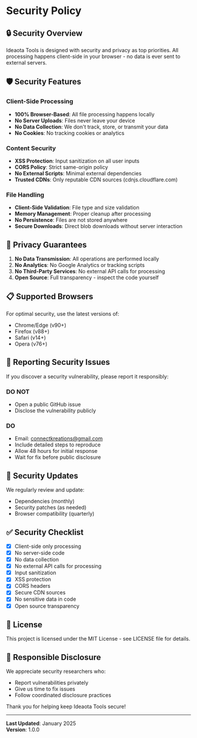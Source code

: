 # Security Policy

## 🔒 Security Overview

Ideaota Tools is designed with security and privacy as top priorities. All processing happens client-side in your browser - no data is ever sent to external servers.

## 🛡️ Security Features

### Client-Side Processing
- **100% Browser-Based**: All file processing happens locally
- **No Server Uploads**: Files never leave your device
- **No Data Collection**: We don't track, store, or transmit your data
- **No Cookies**: No tracking cookies or analytics

### Content Security
- **XSS Protection**: Input sanitization on all user inputs
- **CORS Policy**: Strict same-origin policy
- **No External Scripts**: Minimal external dependencies
- **Trusted CDNs**: Only reputable CDN sources (cdnjs.cloudflare.com)

### File Handling
- **Client-Side Validation**: File type and size validation
- **Memory Management**: Proper cleanup after processing
- **No Persistence**: Files are not stored anywhere
- **Secure Downloads**: Direct blob downloads without server interaction

## 🔐 Privacy Guarantees

1. **No Data Transmission**: All operations are performed locally
2. **No Analytics**: No Google Analytics or tracking scripts
3. **No Third-Party Services**: No external API calls for processing
4. **Open Source**: Full transparency - inspect the code yourself

## 📋 Supported Browsers

For optimal security, use the latest versions of:
- Chrome/Edge (v90+)
- Firefox (v88+)
- Safari (v14+)
- Opera (v76+)

## 🐛 Reporting Security Issues

If you discover a security vulnerability, please report it responsibly:

### DO NOT
- Open a public GitHub issue
- Disclose the vulnerability publicly

### DO
- Email: connectkreations@gmail.com
- Include detailed steps to reproduce
- Allow 48 hours for initial response
- Wait for fix before public disclosure

## 🔄 Security Updates

We regularly review and update:
- Dependencies (monthly)
- Security patches (as needed)
- Browser compatibility (quarterly)

## ✅ Security Checklist

- [x] Client-side only processing
- [x] No server-side code
- [x] No data collection
- [x] No external API calls for processing
- [x] Input sanitization
- [x] XSS protection
- [x] CORS headers
- [x] Secure CDN sources
- [x] No sensitive data in code
- [x] Open source transparency

## 📜 License

This project is licensed under the MIT License - see LICENSE file for details.

## 🤝 Responsible Disclosure

We appreciate security researchers who:
- Report vulnerabilities privately
- Give us time to fix issues
- Follow coordinated disclosure practices

Thank you for helping keep Ideaota Tools secure!

---

**Last Updated**: January 2025  
**Version**: 1.0.0
